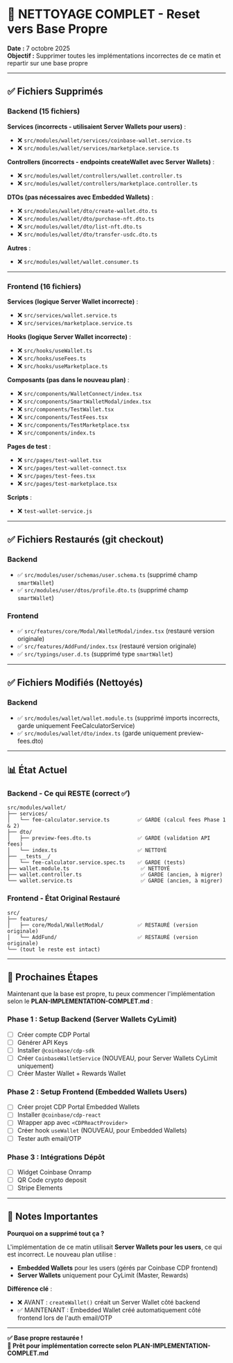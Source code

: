 # 🧹 NETTOYAGE COMPLET - Reset vers Base Propre

**Date :** 7 octobre 2025  
**Objectif :** Supprimer toutes les implémentations incorrectes de ce matin et repartir sur une base propre

---

## ✅ Fichiers Supprimés

### Backend (15 fichiers)

**Services (incorrects - utilisaient Server Wallets pour users)** :
- ❌ `src/modules/wallet/services/coinbase-wallet.service.ts`
- ❌ `src/modules/wallet/services/marketplace.service.ts`

**Controllers (incorrects - endpoints createWallet avec Server Wallets)** :
- ❌ `src/modules/wallet/controllers/wallet.controller.ts`
- ❌ `src/modules/wallet/controllers/marketplace.controller.ts`

**DTOs (pas nécessaires avec Embedded Wallets)** :
- ❌ `src/modules/wallet/dto/create-wallet.dto.ts`
- ❌ `src/modules/wallet/dto/purchase-nft.dto.ts`
- ❌ `src/modules/wallet/dto/list-nft.dto.ts`
- ❌ `src/modules/wallet/dto/transfer-usdc.dto.ts`

**Autres** :
- ❌ `src/modules/wallet/wallet.consumer.ts`

---

### Frontend (16 fichiers)

**Services (logique Server Wallet incorrecte)** :
- ❌ `src/services/wallet.service.ts`
- ❌ `src/services/marketplace.service.ts`

**Hooks (logique Server Wallet incorrecte)** :
- ❌ `src/hooks/useWallet.ts`
- ❌ `src/hooks/useFees.ts`
- ❌ `src/hooks/useMarketplace.ts`

**Composants (pas dans le nouveau plan)** :
- ❌ `src/components/WalletConnect/index.tsx`
- ❌ `src/components/SmartWalletModal/index.tsx`
- ❌ `src/components/TestWallet.tsx`
- ❌ `src/components/TestFees.tsx`
- ❌ `src/components/TestMarketplace.tsx`
- ❌ `src/components/index.ts`

**Pages de test** :
- ❌ `src/pages/test-wallet.tsx`
- ❌ `src/pages/test-wallet-connect.tsx`
- ❌ `src/pages/test-fees.tsx`
- ❌ `src/pages/test-marketplace.tsx`

**Scripts** :
- ❌ `test-wallet-service.js`

---

## ✅ Fichiers Restaurés (git checkout)

### Backend
- ✅ `src/modules/user/schemas/user.schema.ts` (supprimé champ `smartWallet`)
- ✅ `src/modules/user/dtos/profile.dto.ts` (supprimé champ `smartWallet`)

### Frontend
- ✅ `src/features/core/Modal/WalletModal/index.tsx` (restauré version originale)
- ✅ `src/features/AddFund/index.tsx` (restauré version originale)
- ✅ `src/typings/user.d.ts` (supprimé type `smartWallet`)

---

## ✅ Fichiers Modifiés (Nettoyés)

### Backend
- ✅ `src/modules/wallet/wallet.module.ts` (supprimé imports incorrects, garde uniquement FeeCalculatorService)
- ✅ `src/modules/wallet/dto/index.ts` (garde uniquement preview-fees.dto)

---

## 📊 État Actuel

### Backend - Ce qui RESTE (correct ✅)

```
src/modules/wallet/
├── services/
│   └── fee-calculator.service.ts         ✅ GARDE (calcul fees Phase 1 & 2)
├── dto/
│   ├── preview-fees.dto.ts               ✅ GARDE (validation API fees)
│   └── index.ts                          ✅ NETTOYÉ
├── __tests__/
│   └── fee-calculator.service.spec.ts    ✅ GARDE (tests)
├── wallet.module.ts                       ✅ NETTOYÉ
├── wallet.controller.ts                   ✅ GARDE (ancien, à migrer)
└── wallet.service.ts                      ✅ GARDE (ancien, à migrer)
```

### Frontend - État Original Restauré

```
src/
├── features/
│   ├── core/Modal/WalletModal/           ✅ RESTAURÉ (version originale)
│   └── AddFund/                          ✅ RESTAURÉ (version originale)
└── (tout le reste est intact)
```

---

## 🎯 Prochaines Étapes

Maintenant que la base est propre, tu peux commencer l'implémentation selon le **PLAN-IMPLEMENTATION-COMPLET.md** :

### Phase 1 : Setup Backend (Server Wallets CyLimit)
- [ ] Créer compte CDP Portal
- [ ] Générer API Keys
- [ ] Installer `@coinbase/cdp-sdk`
- [ ] Créer `CoinbaseWalletService` (NOUVEAU, pour Server Wallets CyLimit uniquement)
- [ ] Créer Master Wallet + Rewards Wallet

### Phase 2 : Setup Frontend (Embedded Wallets Users)
- [ ] Créer projet CDP Portal Embedded Wallets
- [ ] Installer `@coinbase/cdp-react`
- [ ] Wrapper app avec `<CDPReactProvider>`
- [ ] Créer hook `useWallet` (NOUVEAU, pour Embedded Wallets)
- [ ] Tester auth email/OTP

### Phase 3 : Intégrations Dépôt
- [ ] Widget Coinbase Onramp
- [ ] QR Code crypto deposit
- [ ] Stripe Elements

---

## 📝 Notes Importantes

**Pourquoi on a supprimé tout ça ?**

L'implémentation de ce matin utilisait **Server Wallets pour les users**, ce qui est incorrect. Le nouveau plan utilise :

- **Embedded Wallets** pour les users (gérés par Coinbase CDP frontend)
- **Server Wallets** uniquement pour CyLimit (Master, Rewards)

**Différence clé** :
- ❌ AVANT : `createWallet()` créait un Server Wallet côté backend
- ✅ MAINTENANT : Embedded Wallet créé automatiquement côté frontend lors de l'auth email/OTP

---

**✅ Base propre restaurée !**  
**🚀 Prêt pour implémentation correcte selon PLAN-IMPLEMENTATION-COMPLET.md**

